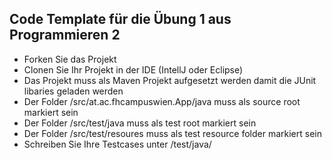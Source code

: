 ## Code Template für die Übung 1 aus Programmieren 2

- Forken Sie das Projekt
- Clonen Sie Ihr Projekt in der IDE (IntellJ oder Eclipse)
- Das Projekt muss als Maven Projekt aufgesetzt werden damit die JUnit libaries geladen werden
- Der Folder /src/at.ac.fhcampuswien.App/java muss als source root markiert sein
- Der Folder /src/test/java muss als test root markiert sein
- Der Folder /src/test/resoures muss als test resource folder markiert sein
- Schreiben Sie Ihre Testcases unter /test/java/

